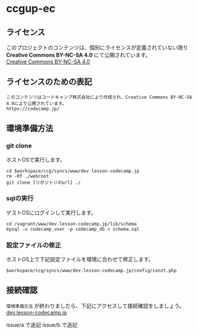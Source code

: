 # ccgup-ec

## ライセンス

このプロジェクトのコンテンツは、個別にライセンスが定義されていない限り **Creative Commons BY-NC-SA 4.0** にて公開されています。  
[Creative Commons BY-NC-SA 4.0](https://creativecommons.org/licenses/by-nc-sa/4.0/deed.ja)

## ライセンスのための表記

```
このコンテンツはコードキャンプ株式会社により作成され、Creative Commons BY-NC-SA 4.0により公開されています。
https://codecamp.jp/
```

## 環境準備方法

### git clone

ホストOSで実行します。

```
cd $workspace/ccg/syncs/www/dev.lesson-codecamp.jp
rm -Rf ./webroot
git clone [リポジトリのurl] ./
```

### sqlの実行

ゲストOSにログインして実行します。

```
cd /vagrant/www/dev.lesson-codecamp.jp/lib/schema
mysql -u codecamp_user -p codecamp_db < schema.sql
```

### 設定ファイルの修正

ホストOS上で下記設定ファイルを環境に合わせて修正します。

```
$workspace/ccg/syncs/www/dev.lesson-codecamp.jp/config/const.php
```

## 接続確認

`環境準備方法` が終わりましたら、下記にアクセスして接続確認をしましょう。  
[dev.lesson-codecamp.jp](http://dev.lesson-codecamp.jp)


issue/a で追記
issue/b で追記

